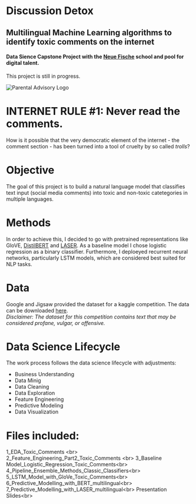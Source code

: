 # Discussion Detox
## Multilingual Machine Learning algorithms to identify toxic comments on the internet

#### Data Sience Capstone Project with the [Neue Fische](https://www.neuefische.de/) school and pool for digital talent.

This project is still in progress. 

![Parental Advisory Logo](https://media.npr.org/assets/img/2010/10/29/parental-advisory_custom-d61ea6192ebc478d3a7ff147dbbe3e884ebcb5ac-s800-c85.jpg)

# INTERNET RULE #1: Never read the comments.

How is it possible that the very democratic element of the internet - the comment section - has been turned into a tool of cruelty by so called *trolls*?

# Objective 

The goal of this project is to build a natural language model that classifies text input (social media comments) into toxic and non-toxic catetegories in multiple languages.

# Methods
In order to achieve this, I decided to go with pretrained representations like GloVE, [DistilBERT](https://huggingface.co/distilbert-base-multilingual-cased) and [LASER](https://research.fb.com/downloads/laser-language-agnostic-sentence-representations/). As a baseline model I chose logistic regression as a binary classifier. Furthermore, I deploeyed recurrent neural networks, particularly LSTM models, which are considered best suited for NLP tasks.

# Data

Google and Jigsaw provided the dataset for a kaggle competition. The data can be downloaded [here](https://www.kaggle.com/c/jigsaw-multilingual-toxic-comment-classification/overview).<br/>
*Disclaimer: The dataset for this competition contains text that may be considered profane, vulgar, or offensive.*

# Data Science Lifecycle

The work process follows the data science lifecycle with adjustments:
+ Business Understanding
+ Data Minig
+ Data Cleaning 
+ Data Exploration
+ Feature Engineering
+ Predictive Modeling 
+ Data Visualization

# Files included:
1_EDA_Toxic_Comments <br\>
2_Feature_Engineering_Part2_Toxic_Comments <br\>
3_Baseline Model_Logistic_Regression_Toxic_Comments<br\>
4_Pipeline_Ensemble_Methods_Classic_Classifiers<br\>
5_LSTM_Model_with_GloVe_Toxic_Comments<br\>
6_Predictive_Modelling_with_BERT_multilingual<br\>
7_Predictive_Modelling_with_LASER_multilingual<br\>
Presentation Slides<br\>


